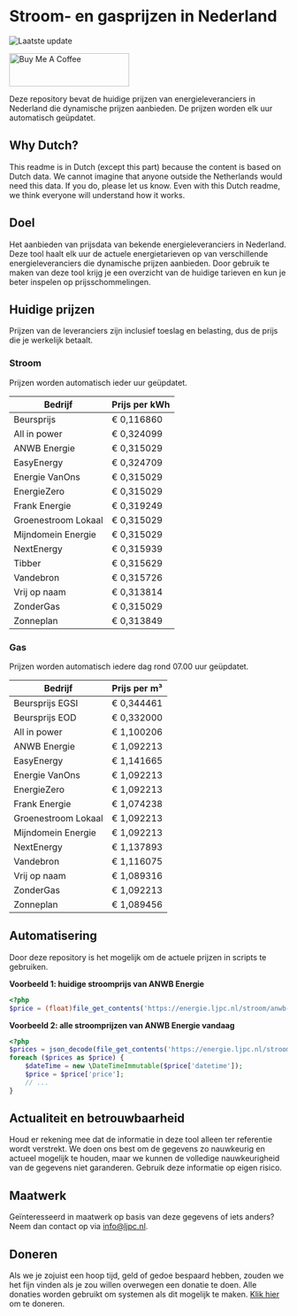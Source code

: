 # Stroom- en gasprijzen in Nederland

![Laatste update](https://img.shields.io/badge/laatste%20update-2023--07--04%2018%3A00%20CET-brightgreen)

<a href="https://www.buymeacoffee.com/Lars-" target="_blank"><img src="https://cdn.buymeacoffee.com/buttons/v2/default-orange.png" alt="Buy Me A Coffee" height="60" style="height: 60px !important;width: 217px !important;" ></a>

Deze repository bevat de huidige prijzen van energieleveranciers in Nederland die dynamische prijzen aanbieden. De prijzen worden elk uur automatisch geüpdatet.

## Why Dutch?

This readme is in Dutch (except this part) because the content is based on Dutch data. We cannot imagine that anyone outside the Netherlands would need this data. If you do, please let us know. Even with this Dutch readme, we think
everyone will understand how it works.

## Doel

Het aanbieden van prijsdata van bekende energieleveranciers in Nederland. Deze tool haalt elk uur de actuele energietarieven op van verschillende energieleveranciers die dynamische prijzen aanbieden. Door gebruik te maken van deze tool
krijg je een overzicht van de huidige tarieven en kun je beter inspelen op prijsschommelingen.

## Huidige prijzen

Prijzen van de leveranciers zijn inclusief toeslag en belasting, dus de prijs die je werkelijk betaalt.

### Stroom

Prijzen worden automatisch ieder uur geüpdatet.

 Bedrijf | Prijs per kWh 
---------|---------------
Beursprijs | € 0,116860
All in power | € 0,324099
ANWB Energie | € 0,315029
EasyEnergy | € 0,324709
Energie VanOns | € 0,315029
EnergieZero | € 0,315029
Frank Energie | € 0,319249
Groenestroom Lokaal | € 0,315029
Mijndomein Energie | € 0,315029
NextEnergy | € 0,315939
Tibber | € 0,315629
Vandebron | € 0,315726
Vrij op naam | € 0,313814
ZonderGas | € 0,315029
Zonneplan | € 0,313849


### Gas

Prijzen worden automatisch iedere dag rond 07.00 uur geüpdatet.

 Bedrijf | Prijs per m³ 
---------|--------------
Beursprijs EGSI | € 0,344461
Beursprijs EOD | € 0,332000
All in power | € 1,100206
ANWB Energie | € 1,092213
EasyEnergy | € 1,141665
Energie VanOns | € 1,092213
EnergieZero | € 1,092213
Frank Energie | € 1,074238
Groenestroom Lokaal | € 1,092213
Mijndomein Energie | € 1,092213
NextEnergy | € 1,137893
Vandebron | € 1,116075
Vrij op naam | € 1,089316
ZonderGas | € 1,092213
Zonneplan | € 1,089456


## Automatisering

Door deze repository is het mogelijk om de actuele prijzen in scripts te gebruiken.

**Voorbeeld 1: huidige stroomprijs van ANWB Energie**

```php
<?php
$price = (float)file_get_contents('https://energie.ljpc.nl/stroom/anwb-energie-nu.txt');

```

**Voorbeeld 2: alle stroomprijzen van ANWB Energie vandaag**

```php
<?php
$prices = json_decode(file_get_contents('https://energie.ljpc.nl/stroom/all-in-power-vandaag.json'),true);
foreach ($prices as $price) {
    $dateTime = new \DateTimeImmutable($price['datetime']);
    $price = $price['price'];
    // ...
}
```

## Actualiteit en betrouwbaarheid

Houd er rekening mee dat de informatie in deze tool alleen ter referentie wordt verstrekt. We doen ons best om de gegevens zo nauwkeurig en actueel mogelijk te houden, maar we kunnen de volledige nauwkeurigheid van de gegevens niet
garanderen. Gebruik deze informatie op eigen risico.

## Maatwerk

Geïnteresseerd in maatwerk op basis van deze gegevens of iets anders? Neem dan contact op
via [info@ljpc.nl](mailto:info@ljpc.nl?subject=Energie%20prijzen).

## Doneren

Als we je zojuist een hoop tijd, geld of gedoe bespaard hebben, zouden we het fijn vinden als je zou willen overwegen een
donatie te doen. Alle donaties worden gebruikt om systemen als dit mogelijk te
maken. [Klik hier](https://www.buymeacoffee.com/Lars-) om te doneren.
